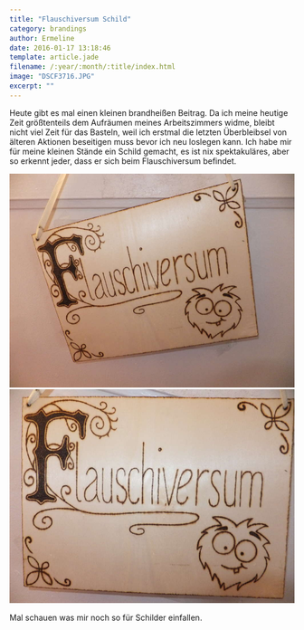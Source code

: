 ```yaml
---
title: "Flauschiversum Schild"
category: brandings
author: Ermeline
date: 2016-01-17 13:18:46
template: article.jade
filename: /:year/:month/:title/index.html
image: "DSCF3716.JPG"
excerpt: ""
---
```

Heute gibt es mal einen kleinen brandheißen Beitrag. Da ich meine heutige Zeit größtenteils dem Aufräumen meines Arbeitszimmers widme, bleibt nicht viel Zeit für das Basteln, weil ich erstmal die letzten Überbleibsel von älteren Aktionen beseitigen muss bevor ich neu loslegen kann. Ich habe mir für meine kleinen Stände ein Schild gemacht, es ist nix spektakuläres, aber so erkennt jeder, dass er sich beim Flauschiversum befindet.

![DSCF3716](DSCF3716.JPG)
![DSCF3717](DSCF3717.JPG)

Mal schauen was mir noch so für Schilder einfallen.
